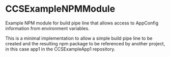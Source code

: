 # CCSExampleNPMModule
Example NPM module for build pipe line that allows access to AppConfig information from environment variables.

This is a minimal implementation to allow a simple build pipe line to be created and the resulting npm package
to be referenced by another project, in this case app1 in the CCSExampleApp1 repository.

